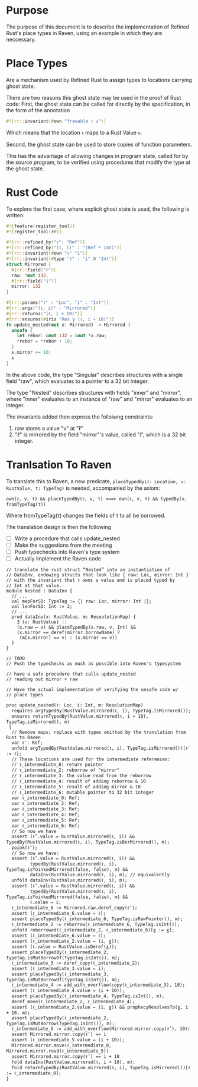 # Purpose
The purpose of this document is to describe the implementation of Refined Rust's place types in Raven,
using an example in which they are neccessary.

# Place Types
Are a mechanism used by Refined Rust to assign types to locations carrying ghost state.

There are two reasons this ghost state may be used in the proof of Rust code:
First, the ghost state can be called for directly by the specification, in the form of the annotation

```rust
#![rr::invariant(#own "freeable ℓ v")]
```

Which means that the location `ℓ` maps to a Rust Value `v`.

Second, the ghost state can be used to store copies of function parameters.

This has the advantage of allowing changes in program state, called for by the source program,
to be verified using procedures that modify the type at the ghost state.

# Rust Code
To explore the first case, where explicit ghost state is used, the following is written:

```rust
#![feature(register_tool)]
#![register_tool(rr)]

#![rr::refined_by("ℓ": "Ref")]
#![rr::refined_by("(ℓ, i)" : "(Ref * Int)")]
#![rr::invariant(#own "ℓ" "i")]
#![rr::invariant(#type "ℓ" : "i" @ "Int")]
struct Mirrored {
  #[rr::field("ℓ")]
  raw: *mut i32,
  #[rr::field("i")]
  mirror: i32
}

#[rr::params("ℓ" : "Loc", "i" : "Int")]
#[rr::args("(ℓ, i)" : "Mirrored")]
#[rr::returns("(ℓ, i + 10)")]
#[rr::ensures(#iris "Res γ (ℓ, i + 10)")]
fn update_nested(mut x: Mirrored) -> Mirrored {
  unsafe {
    let rebor: &mut i32 = &mut *x.raw;
    *rebor = *rebor + 10;
  }
  x.mirror += 10;
  x
}
```

In the above code, the type "Singular" describes structures with a single field "raw", which evaluates to a pointer to a 32 bit integer.

The type "Nested" describes structures with fields "inner" and "mirror", where "inner" evaluates to an instance of "raw" and "mirror" evaluates to an integer.

The invariants added then express the folloiwng constraints:
1. raw stores a value "v" at "ℓ"
2. "ℓ" is mirrored by the field "mirror"'s value, called "i", which is a 32 bit integer.

# Tranlsation To Raven

To translate this to Raven, a new predicate, `placeTypedBy(ℓ: Location, v: RustValue, τ: TypeTag)` is needed,
accompanied by the axiom:

```
own(ℓ, v, τ) && placeTypedBy(ℓ, v, τ) <==> own(ℓ, v, τ) && typedBy(v, fromTypeTag(τ))
```

Where fromTypeTag(τ) changes the fields of τ to all be borrowed.

The translation design is then the following

- [ ] Write a procedure that calls update_nested
- [ ] Make the suggestions from the meeting
- [ ] Push typechecks into Raven's type system
- [ ] Actually implement the Raven code

```
// translate the rust struct “Nested” into an instantiation of
// DataInv, endowing structs that look like { raw: Loc, mirror: Int }
// with the invariant that ℓ owns a value and is placed typed by
// Int at that value.
module Nested : DataInv {
  // ...
  val mapForSD: TypeTag := {| raw: Loc, mirror: Int |};
  val lenForSD: Int := 2;
  // ...
  pred dataInv(x: RustValue, m: ResoulutionMap) {
    ∃ (v: RustValue) ::
    (x.raw ↦ v) && placeTypedBy(x.raw, v, Int) &&
    (x.mirror == deref(mirror.borrowName) ?
     (m[x.mirror] == v) : (x.mirror == v))
  }
}

// TODO
// Push the typechecks as much as possible into Raven's typesystem

// have a safe procedure that calls update_nested
// reading out mirror + raw

// Have the actual implementation of verifying the unsafe code w/
// place types

proc update_nested(ℓ: Loc, i: Int, m: ResolutionMap)
  requires argTypedBy(RustValue.mirrored(ℓ, i), TypeTag.isMirrored());
  ensures returnTypedBy(RustValue.mirrored(ℓ, i + 10), TypeTag.isMirrored(), m)
 {
  // Remove maps; replace with types emitted by the translation from Rust to Raven
  var ℓ': Ref;
  unfold argTypedBy(RustValue.mirrored(ℓ, i), TypeTag.isMirrored())[ℓ' := ℓ];
  // These locations are used for the intermediate references:
  // ℓ_intermediate_0: return pointer
  // ℓ_intermediate_2: reborrow of "mirror"
  // ℓ_intermediate_3: the value read from the reborrow
  // ℓ_intermediate_4: result of adding reborrow & 10
  // ℓ_intermediate_5: result of adding mirror & 10
  // ℓ_intermediate_6: mutable pointer to 32 bit integer
  var ℓ_intermediate_0: Ref;
  var ℓ_intermediate_2: Ref;
  var ℓ_intermediate_3: Ref;
  var ℓ_intermediate_4: Ref;
  var ℓ_intermediate_5: Ref;
  var ℓ_intermediate_6: Ref;
  // So now we have
  assert (ℓ’.value ↦ RustValue.mirrored(ℓ, i)) && TypedBy(RustValue.mirrored(ℓ, i), TypeTag.isBorMirrored(), m);
  yoink(ℓ’);
  // So now we have:
  assert (ℓ’.value ↦ RustValue.mirrored(ℓ, i)) &&
         typedBy(RustValue.mirrored(ℓ, i), TypeTag.isYoinkedMirrored(false, false), m) &&
         dataInv(RustValue.mirrored(ℓ, i), m); // equivalently
  unfold dataInv(RustValue.mirrored(ℓ, i), m);
  assert (ℓ’.value ↦ RustValue.mirrored(ℓ, i)) &&
         typedBy(RustValue.mirrored(ℓ, i), TypeTag.isYoinkedMirrored(false, false), m) &&
         ℓ.value ↦ i;
  ℓ_intermediate_6 := Mirrored.raw.deref_copy(ℓ’);
  assert (ℓ_intermediate_6.value ↦ ℓ);
  assert placeTypedBy(ℓ_intermediate_6, TypeTag.isRawPointer(), m);
  ℓ_intermediate_2 := reborrow(ℓ_intermediate_6, TypeTag.isInt());
  unfold reborrowed(ℓ_intermediate_2, ℓ_intermediate_6)[ɣ := ɣ];
  assert (ℓ_intermediate_6.value ↦ ℓ);
  assert (ℓ_intermediate_2.value ↦ (i, ɣ));
  assert (ℓ.value ↦ RustValue.isDeref(ɣ));
  assert placeTypedBy(ℓ_intermediate_2, TypeTag.isMutBorrowOf(TypeTag.isInt()), m);
  ℓ_intermediate_3 := deref_copy(ℓ_intermediate_2);
  assert (ℓ_intermediate_3.value ↦ i);
  assert placeTypedBy(ℓ_intermediate_3, TypeTag.isMutBorrowOf(TypeTag.isInt()), m);
  ℓ_intermediate_4 := add_with_overflow(copy(ℓ_intermediate_3), 10);
  assert (ℓ_intermediate_4.value ↦ (i + 10));
  assert placeTypedBy(ℓ_intermediate_4, TypeTag.isInt(), m);
  deref_move(ℓ_intermediate_2, ℓ_intermediate_4);
  assert (ℓ_intermediate_2.value ↦ (i, ɣ)) && prophecyResolvesTo(ɣ, i + 10, m);
  assert placeTypedBy(ℓ_intermediate_2, TypeTag.isMutBorrow(TypeTag.isInt()), m);
  ℓ_intermediate_5 := add_with_overflow(Mirrored.mirror.copy(ℓ’), 10);
  assert Mirrored.mirror.copy(ℓ’) == i
  assert (ℓ_intermediate_5.value ↦ (i + 10));
  Mirrored.mirror.move(ℓ_intermediate_0, Mirrored.mirror.read(ℓ_intermediate_5))
  assert Mirrored.mirror.copy(ℓ’) == i + 10
  fold dataInv(RustValue.mirrored(ℓ, i + 10), m);
  fold returnTypedBy(RustValue.mirrored(ℓ, i), TypeTag.isMirrored())[ℓ := ℓ_intermediate_0];
}
```

